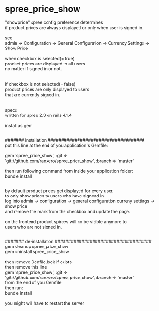 spree_price_show
================

"showprice" spree config preference determines<br/> 
if product prices are always displayed or only when user is signed in.
<br/><br/>
see<br/> 
admin -> Configuration -> General Configuration -> Currency Settings -> Show Price
<br/><br/>
when checkbox is selected(= true)<br/> 
product prices are displayed to all users<br/> 
no matter if signed in or not.<br/>
<br/><br/>
if checkbox is not selected(= false)<br/> 
product prices are only displayed to users<br/> 
that are currently signed in.<br/>
<br/><br/>
specs<br/>
written for spree 2.3 on rails 4.1.4<br/>
<br/>
install as gem<br/><br/> 

####### installation ####################################<br/>
put this line at the end of you application's Gemfile:
<br/><br/>
gem 'spree_price_show', :git => 'git://github.com/ranxero/spree_price_show', :branch => 'master'
<br/><br/>
then run following command from inside your application folder:<br/>
bundle install<br/><br/>

by default product prices get displayed for every user.<br/>
to only show prices to users who have signend in<br/>
log into admin -> configuration -> general configuration curreny settings -> show price<br/> 
and remove the mark from the checkbox and update the page.<br/><br/>
on the frontend product spirces will no be visible anymore to<br/> 
users who are not signed in.<br/><br/>

####### de-installation ####################################<br/>
gem cleanup spree_price_show<br/>
gem uninstall spree_price_show<br/>
<br/>
then remove Genfile.lock if exists<br/>
then remove this line<br/>
gem 'spree_price_show', :git => 'git://github.com/ranxero/spree_price_show', :branch => 'master'<br/>
from the end of you Gemfile<br/>
then run:<br/>
bundle install<br/>
<br/>
you might will have to restart the server<br/><br/>



